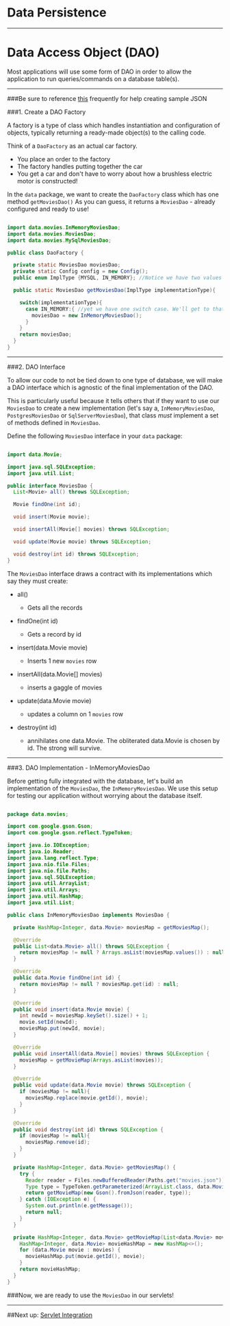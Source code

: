 # Data Persistence

---
# Data Access Object (DAO)

Most applications will use some form of DAO in order to allow the application to run
queries/commands on a database table(s).

---

###Be sure to reference [this](documentation.md) frequently for help creating sample JSON

###1. Create a DAO Factory

A factory is a type of class which handles instantiation and configuration of objects,
typically returning a ready-made object(s) to the calling code.

Think of a `DaoFactory` as an actual car factory. 
- You place an order to the factory
- The factory handles putting together the car
- You get a car and don't have to worry about how a brushless electric motor is constructed!

In the `data` package, we want to create the `DaoFactory` class which has one method  `getMoviesDao()`
As you can guess, it returns a `MoviesDao` - already configured and ready to use!

```JAVA

import data.movies.InMemoryMoviesDao;
import data.movies.MoviesDao;
import data.movies.MySqlMoviesDao;

public class DaoFactory {

  private static MoviesDao moviesDao;
  private static Config config = new Config();
  public enum ImplType {MYSQL, IN_MEMORY}; //Notice we have two values here

  public static MoviesDao getMoviesDao(ImplType implementationType){

    switch(implementationType){
      case IN_MEMORY:{ //yet we have one switch case. We'll get to that!
        moviesDao = new InMemoryMoviesDao();
      }
    }
    return moviesDao;
  }
}

```
---
###2. DAO Interface


To allow our code to not be tied down to one type of database,
we will make a DAO interface which is agnostic of the final implementation of the DAO.

This is particularly useful because it tells others that if they want to use our `MoviesDao`
to create a new implementation (let's say a, `InMemoryMoviesDao`, `PostgresMoviesDao` or `SqlServerMoviesDao`),
that class *must* implement a set of methods defined in `MoviesDao`.

Define the following `MoviesDao` interface in your `data` package:

```JAVA

import data.Movie;

import java.sql.SQLException;
import java.util.List;

public interface MoviesDao {
  List<Movie> all() throws SQLException;

  Movie findOne(int id);

  void insert(Movie movie);

  void insertAll(Movie[] movies) throws SQLException;

  void update(Movie movie) throws SQLException;

  void destroy(int id) throws SQLException;
}

```

The `MoviesDao` interface draws a contract with its implementations which say they must create:

- all()
    - Gets all the records


- findOne(int id)
    - Gets a record by id


- insert(data.Movie movie)
    - Inserts 1 new `movies` row


- insertAll(data.Movie[] movies)
    - inserts a gaggle of movies


- update(data.Movie movie)
    - updates a column on 1 `movies` row


- destroy(int id)
    - annihilates one data.Movie. The obliterated data.Movie is chosen by id. The strong will survive.


---
###3. DAO Implementation - InMemoryMoviesDao

Before getting fully integrated with the database, 
let's build an implementation of the `MoviesDao`, the `InMemoryMoviesDao`.
We use this setup for testing our application without worrying about the database itself.

```JAVA

package data.movies;

import com.google.gson.Gson;
import com.google.gson.reflect.TypeToken;

import java.io.IOException;
import java.io.Reader;
import java.lang.reflect.Type;
import java.nio.file.Files;
import java.nio.file.Paths;
import java.sql.SQLException;
import java.util.ArrayList;
import java.util.Arrays;
import java.util.HashMap;
import java.util.List;

public class InMemoryMoviesDao implements MoviesDao {

  private HashMap<Integer, data.Movie> moviesMap = getMoviesMap();

  @Override
  public List<data.Movie> all() throws SQLException {
    return moviesMap != null ? Arrays.asList(moviesMap.values()) : null;
  }

  @Override
  public data.Movie findOne(int id) {
    return moviesMap != null ? moviesMap.get(id) : null;
  }

  @Override
  public void insert(data.Movie movie) {
    int newId = moviesMap.keySet().size() + 1;
    movie.setId(newId);
    moviesMap.put(newId, movie);
  }

  @Override
  public void insertAll(data.Movie[] movies) throws SQLException {
    moviesMap = getMovieMap(Arrays.asList(movies));
  }

  @Override
  public void update(data.Movie movie) throws SQLException {
    if (moviesMap != null){
      moviesMap.replace(movie.getId(), movie);
    }
  }

  @Override
  public void destroy(int id) throws SQLException {
    if (moviesMap != null){
      moviesMap.remove(id);
    }
  }

  private HashMap<Integer, data.Movie> getMoviesMap() {
    try {
      Reader reader = Files.newBufferedReader(Paths.get("movies.json"));
      Type type = TypeToken.getParameterized(ArrayList.class, data.Movie.class).getType();
      return getMovieMap(new Gson().fromJson(reader, type));
    } catch (IOException e) {
      System.out.println(e.getMessage());
      return null;
    }
  }

  private HashMap<Integer, data.Movie> getMovieMap(List<data.Movie> movies) {
    HashMap<Integer, data.Movie> movieHashMap = new HashMap<>();
    for (data.Movie movie : movies) {
      movieHashMap.put(movie.getId(), movie);
    }
    return movieHashMap;
  }
}

```


###Now, we are ready to use the `MoviesDao` in our servlets!

---
##Next up: [Servlet Integration](7-servlet-integration.md)
